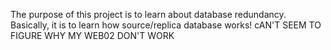 The purpose of this project is to learn about database redundancy. Basically, it is to learn how source/replica database works! cAN'T SEEM TO FIGURE WHY MY WEB02 DON'T WORK

